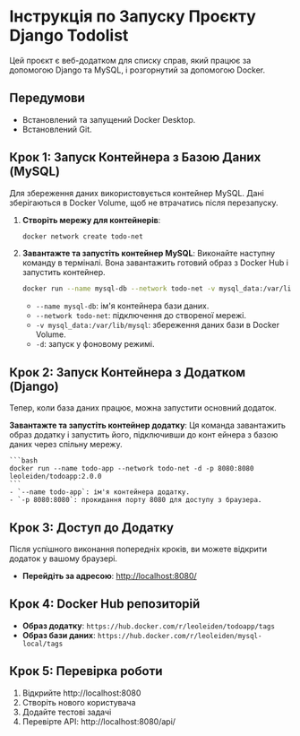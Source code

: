 # Інструкція по Запуску Проєкту Django Todolist

Цей проєкт є веб-додатком для списку справ, який працює за допомогою Django та MySQL, і розгорнутий за допомогою Docker.

## Передумови

- Встановлений та запущений Docker Desktop.
- Встановлений Git.

## Крок 1: Запуск Контейнера з Базою Даних (MySQL)

Для збереження даних використовується контейнер MySQL. Дані зберігаються в Docker Volume, щоб не втрачатись після перезапуску.

1.  **Створіть мережу для контейнерів**:
    ```bash 
    docker network create todo-net
    ```

2.  **Завантажте та запустіть контейнер MySQL**:
    Виконайте наступну команду в терміналі. Вона завантажить готовий образ з Docker Hub і запустить контейнер.

    ```bash
    docker run --name mysql-db --network todo-net -v mysql_data:/var/lib/mysql -d -p 3306:3306 leoleiden/mysql-local:1.0.0
    ```
    - `--name mysql-db`: ім'я контейнера бази даних.
    - `--network todo-net`: підключення до створеної мережі.
    - `-v mysql_data:/var/lib/mysql`: збереження даних бази в Docker Volume.
    - `-d`: запуск у фоновому режимі.

## Крок 2: Запуск Контейнера з Додатком (Django)

Тепер, коли база даних працює, можна запустити основний додаток.

**Завантажте та запустіть контейнер додатку**:
    Ця команда завантажить образ додатку і запустить його, підключивши до конт ейнера з базою даних через спільну мережу.

    ```bash
    docker run --name todo-app --network todo-net -d -p 8080:8080 leoleiden/todoapp:2.0.0
    ```
    - `--name todo-app`: ім'я контейнера додатку.
    - `-p 8080:8080`: прокидання порту 8080 для доступу з браузера.

## Крок 3: Доступ до Додатку

Після успішного виконання попередніх кроків, ви можете відкрити додаток у вашому браузері.

-   **Перейдіть за адресою**: [http://localhost:8080/](http://localhost:8080/)

## Крок 4: Docker Hub репозиторій

-   **Образ додатку**: `https://hub.docker.com/r/leoleiden/todoapp/tags`
-   **Образ бази даних**: `https://hub.docker.com/r/leoleiden/mysql-local/tags`

## Крок 5: Перевірка роботи
1. Відкрийте http://localhost:8080
2. Створіть нового користувача
3. Додайте тестові задачі
4. Перевірте API: http://localhost:8080/api/